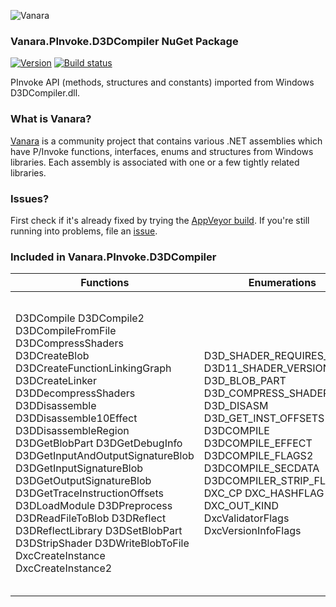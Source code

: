 ﻿![Vanara](https://raw.githubusercontent.com/dahall/Vanara/master/docs/icons/VanaraHeading.png)
### **Vanara.PInvoke.D3DCompiler NuGet Package**
[![Version](https://img.shields.io/nuget/v/Vanara.PInvoke.D3DCompiler?label=NuGet&style=flat-square)](https://github.com/dahall/Vanara/releases)
[![Build status](https://img.shields.io/appveyor/build/dahall/vanara?label=AppVeyor%20build&style=flat-square)](https://ci.appveyor.com/project/dahall/vanara)

PInvoke API (methods, structures and constants) imported from Windows D3DCompiler.dll.

### **What is Vanara?**

[Vanara](https://github.com/dahall/Vanara) is a community project that contains various .NET assemblies which have P/Invoke functions, interfaces, enums and structures from Windows libraries. Each assembly is associated with one or a few tightly related libraries.

### **Issues?**

First check if it's already fixed by trying the [AppVeyor build](https://ci.appveyor.com/nuget/vanara-prerelease).
If you're still running into problems, file an [issue](https://github.com/dahall/Vanara/issues).

### **Included in Vanara.PInvoke.D3DCompiler**

Functions | Enumerations | Structures | Interfaces
--- | --- | --- | ---
D3DCompile D3DCompile2 D3DCompileFromFile D3DCompressShaders D3DCreateBlob D3DCreateFunctionLinkingGraph D3DCreateLinker D3DDecompressShaders D3DDisassemble D3DDisassemble10Effect D3DDisassembleRegion D3DGetBlobPart D3DGetDebugInfo D3DGetInputAndOutputSignatureBlob D3DGetInputSignatureBlob D3DGetOutputSignatureBlob D3DGetTraceInstructionOffsets D3DLoadModule D3DPreprocess D3DReadFileToBlob D3DReflect D3DReflectLibrary D3DSetBlobPart D3DStripShader D3DWriteBlobToFile DxcCreateInstance DxcCreateInstance2             | D3D_SHADER_REQUIRES_FLAGS D3D11_SHADER_VERSION_TYPE D3D_BLOB_PART D3D_COMPRESS_SHADER D3D_DISASM D3D_GET_INST_OFFSETS D3DCOMPILE D3DCOMPILE_EFFECT D3DCOMPILE_FLAGS2 D3DCOMPILE_SECDATA D3DCOMPILER_STRIP_FLAGS DXC_CP DXC_HASHFLAG DXC_OUT_KIND DxcValidatorFlags DxcVersionInfoFlags                        | D3D11_FUNCTION_DESC D3D11_LIBRARY_DESC D3D11_PARAMETER_DESC D3D11_SHADER_BUFFER_DESC D3D11_SHADER_DESC D3D11_SHADER_INPUT_BIND_DESC D3D11_SHADER_TYPE_DESC D3D11_SHADER_VARIABLE_DESC D3D11_SIGNATURE_PARAMETER_DESC D3D_SHADER_DATA DXC_PART DxcArgPair DxcBuffer DxcDefine DxcShaderHash                         | ID3D11FunctionLinkingGraph ID3D11FunctionParameterReflection ID3D11FunctionReflection ID3D11LibraryReflection ID3D11Linker ID3D11LinkingNode ID3D11Module ID3D11ModuleInstance ID3D11ShaderReflection ID3D11ShaderReflectionConstantBuffer ID3D11ShaderReflectionType ID3D11ShaderReflectionVariable IDxcAssembler IDxcBlobEncoding IDxcBlobUtf8 IDxcBlobWide IDxcCompiler IDxcCompiler2 IDxcCompiler3 IDxcCompilerArgs IDxcContainerBuilder IDxcContainerReflection IDxcExtraOutputs IDxcIncludeHandler IDxcLibrary IDxcLinker IDxcOperationResult IDxcOptimizer IDxcOptimizerPass IDxcPdbUtils IDxcPdbUtils2 IDxcResult IDxcUtils IDxcValidator IDxcValidator2 IDxcVersionInfo IDxcVersionInfo2 IDxcVersionInfo3 
